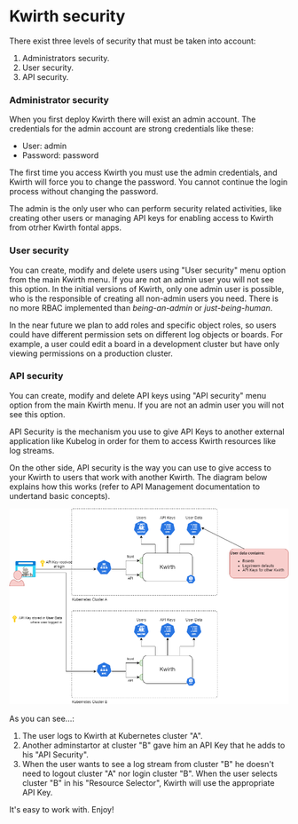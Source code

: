 # Kwirth security
There exist three levels of security that must be taken into account:

  1. Administrators security.
  2. User security.
  3. API security.


### Administrator security
When you first deploy Kwirth there will exist an admin account. The credentials for the admin account are strong credentials like these:

  - User: admin
  - Password: password

The first time you access Kwirth you must use the admin credentials, and Kwirth will force you to change the password. You cannot continue the login process without changing the password.

The admin is the only user who can perform security related activities, like creating other users or managing API keys for enabling access to Kwirth from otrher Kwirth fontal apps.

### User security
You can create, modify and delete users using "User security" menu option from the main Kwirth menu. If you are not an admin user you will not see this option. In the initial versions of Kwirth, only one admin user is possible, who is the responsible of creating all non-admin users you need. There is no more RBAC implemented than *being-an-admin* or *just-being-human*.

In the near future we plan to add roles and specific object roles, so users could have different permission sets on different log objects or boards. For example, a user could edit a board in a development cluster but have only viewing permissions on a production cluster.

### API security
You can create, modify and delete API keys using "API security" menu option from the main Kwirth menu. If you are not an admin user you will not see this option.

API Security is the mechanism you use to give API Keys to another external application like Kubelog in order for them to access Kwirth resources like log streams.

On the other side, API security is the way you can use to give access to your Kwirth to users that work with another Kwirth. The diagram below explains how this works (refer to API Management documentation to undertand basic concepts).

![two-cluster](./_media/kwirth-two-cluster.png)

As you can see...:

  1. The user logs to Kwirth at Kubernetes cluster "A".
  2. Another adminstartor at cluster "B" gave him an API Key that he adds to his "API Security".
  3. When the user wants to see a log stream from cluster "B" he doesn't need to logout cluster "A" nor login cluster "B". When the user selects cluster "B" in his "Resource Selector", Kwirth will use the appropriate API Key.

It's easy to work with. Enjoy!
